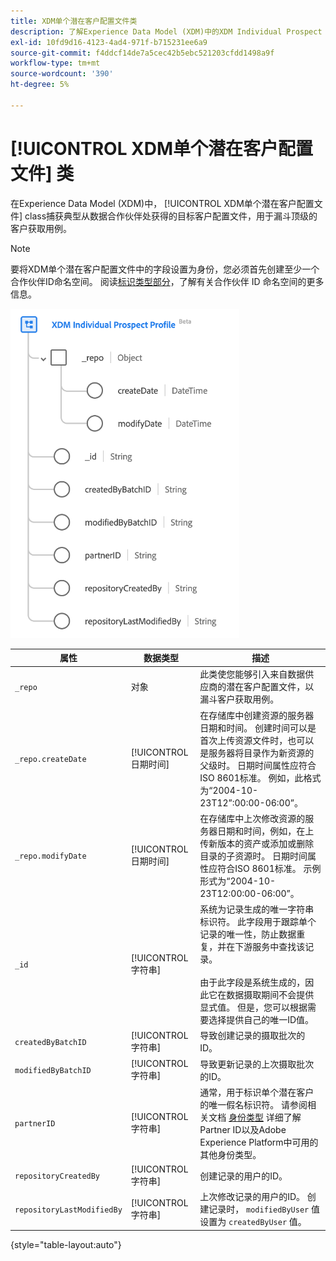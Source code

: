 ```yaml
---
title: XDM单个潜在客户配置文件类
description: 了解Experience Data Model (XDM)中的XDM Individual Prospect Profile类。
exl-id: 10fd9d16-4123-4ad4-971f-b715231ee6a9
source-git-commit: f4ddcf14de7a5cec42b5ebc521203cfdd1498a9f
workflow-type: tm+mt
source-wordcount: '390'
ht-degree: 5%

---
```


# [!UICONTROL XDM单个潜在客户配置文件] 类

在Experience Data Model (XDM)中， [!UICONTROL XDM单个潜在客户配置文件] class捕获典型从数据合作伙伴处获得的目标客户配置文件，用于漏斗顶级的客户获取用例。

>[!NOTE]
>
>要将XDM单个潜在客户配置文件中的字段设置为身份，您必须首先创建至少一个合作伙伴ID命名空间。 阅读[标识类型部分](../../identity-service/features/namespaces.md)，了解有关合作伙伴 ID 命名空间的更多信息。

![XDM潜在客户类的架构图。](../images/classes/individual-prospect-profile.png)

| 属性 | 数据类型 | 描述 |
| --- | --- | --- |
| `_repo` | 对象 | 此类使您能够引入来自数据供应商的潜在客户配置文件，以漏斗客户获取用例。 |
| `_repo.createDate` | [!UICONTROL 日期时间] | 在存储库中创建资源的服务器日期和时间。 创建时间可以是首次上传资源文件时，也可以是服务器将目录作为新资源的父级时。 日期时间属性应符合ISO 8601标准。 例如，此格式为“2004-10-23T12”:00:00-06:00”。 |
| `_repo.modifyDate` | [!UICONTROL 日期时间] | 在存储库中上次修改资源的服务器日期和时间，例如，在上传新版本的资产或添加或删除目录的子资源时。 日期时间属性应符合ISO 8601标准。 示例形式为“2004-10-23T12:00:00-06:00”。 |
| `_id` | [!UICONTROL 字符串] | 系统为记录生成的唯一字符串标识符。 此字段用于跟踪单个记录的唯一性，防止数据重复，并在下游服务中查找该记录。<br><br>由于此字段是系统生成的，因此它在数据摄取期间不会提供显式值。 但是，您可以根据需要选择提供自己的唯一ID值。 |
| `createdByBatchID` | [!UICONTROL 字符串] | 导致创建记录的摄取批次的ID。 |
| `modifiedByBatchID` | [!UICONTROL 字符串] | 导致更新记录的上次摄取批次的ID。 |
| `partnerID` | [!UICONTROL 字符串] | 通常，用于标识单个潜在客户的唯一假名标识符。 请参阅相关文档 [身份类型](../../identity-service/features/namespaces.md#identity-type) 详细了解Partner ID以及Adobe Experience Platform中可用的其他身份类型。 |
| `repositoryCreatedBy` | [!UICONTROL 字符串] | 创建记录的用户的ID。 |
| `repositoryLastModifiedBy` | [!UICONTROL 字符串] | 上次修改记录的用户的ID。 创建记录时， `modifiedByUser` 值设置为 `createdByUser` 值。 |

{style="table-layout:auto"}

